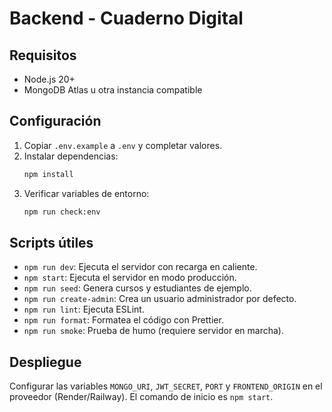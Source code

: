 # Backend - Cuaderno Digital

## Requisitos
- Node.js 20+
- MongoDB Atlas u otra instancia compatible

## Configuración
1. Copiar `.env.example` a `.env` y completar valores.
2. Instalar dependencias:
   ```bash
   npm install
   ```
3. Verificar variables de entorno:
   ```bash
   npm run check:env
   ```

## Scripts útiles
- `npm run dev`: Ejecuta el servidor con recarga en caliente.
- `npm start`: Ejecuta el servidor en modo producción.
- `npm run seed`: Genera cursos y estudiantes de ejemplo.
- `npm run create-admin`: Crea un usuario administrador por defecto.
- `npm run lint`: Ejecuta ESLint.
- `npm run format`: Formatea el código con Prettier.
- `npm run smoke`: Prueba de humo (requiere servidor en marcha).

## Despliegue
Configurar las variables `MONGO_URI`, `JWT_SECRET`, `PORT` y `FRONTEND_ORIGIN` en el proveedor (Render/Railway). El comando de inicio es `npm start`.

